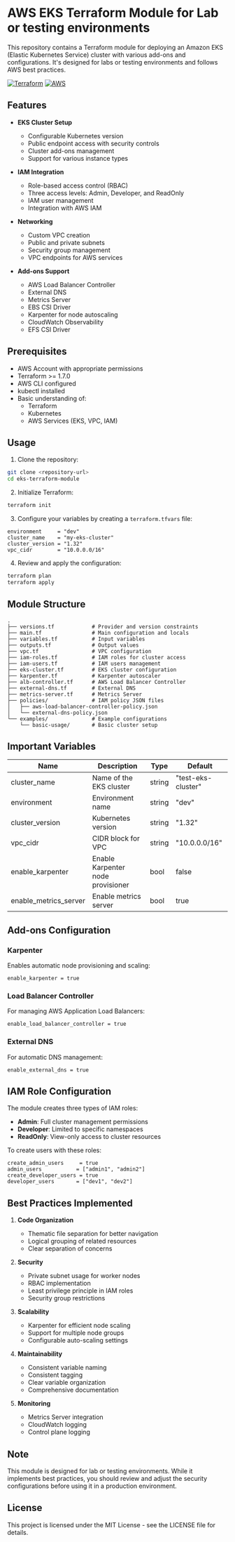 # AWS EKS Terraform Module for Lab or testing environments

This repository contains a Terraform module for deploying an Amazon EKS (Elastic Kubernetes Service) cluster with various add-ons and configurations. It's designed for labs or testing environments and follows AWS best practices.

[![Terraform](https://img.shields.io/badge/terraform-%23623CE4.svg?style=for-the-badge&logo=terraform&logoColor=white)](https://www.terraform.io/)
[![AWS](https://img.shields.io/badge/AWS-%23FF9900.svg?style=for-the-badge&logo=amazon-aws&logoColor=white)](https://aws.amazon.com/)

## Features

- **EKS Cluster Setup**

  - Configurable Kubernetes version
  - Public endpoint access with security controls
  - Cluster add-ons management
  - Support for various instance types

- **IAM Integration**

  - Role-based access control (RBAC)
  - Three access levels: Admin, Developer, and ReadOnly
  - IAM user management
  - Integration with AWS IAM

- **Networking**

  - Custom VPC creation
  - Public and private subnets
  - Security group management
  - VPC endpoints for AWS services

- **Add-ons Support**
  - AWS Load Balancer Controller
  - External DNS
  - Metrics Server
  - EBS CSI Driver
  - Karpenter for node autoscaling
  - CloudWatch Observability
  - EFS CSI Driver

## Prerequisites

- AWS Account with appropriate permissions
- Terraform >= 1.7.0
- AWS CLI configured
- kubectl installed
- Basic understanding of:
  - Terraform
  - Kubernetes
  - AWS Services (EKS, VPC, IAM)

## Usage

1. Clone the repository:

```bash
git clone <repository-url>
cd eks-terraform-module
```

2. Initialize Terraform:

```bash
terraform init
```

3. Configure your variables by creating a `terraform.tfvars` file:

```hcl
environment     = "dev"
cluster_name    = "my-eks-cluster"
cluster_version = "1.32"
vpc_cidr        = "10.0.0.0/16"
```

4. Review and apply the configuration:

```bash
terraform plan
terraform apply
```

## Module Structure

```
.
├── versions.tf            # Provider and version constraints
├── main.tf                # Main configuration and locals
├── variables.tf           # Input variables
├── outputs.tf             # Output values
├── vpc.tf                 # VPC configuration
├── iam-roles.tf           # IAM roles for cluster access
├── iam-users.tf           # IAM users management
├── eks-cluster.tf         # EKS cluster configuration
├── karpenter.tf           # Karpenter autoscaler
├── alb-controller.tf      # AWS Load Balancer Controller
├── external-dns.tf        # External DNS
├── metrics-server.tf      # Metrics Server
├── policies/              # IAM policy JSON files
│   ├── aws-load-balancer-controller-policy.json
│   └── external-dns-policy.json
└── examples/              # Example configurations
    └── basic-usage/       # Basic cluster setup
```

## Important Variables

| Name                  | Description                       | Type   | Default            |
| --------------------- | --------------------------------- | ------ | ------------------ |
| cluster_name          | Name of the EKS cluster           | string | "test-eks-cluster" |
| environment           | Environment name                  | string | "dev"              |
| cluster_version       | Kubernetes version                | string | "1.32"             |
| vpc_cidr              | CIDR block for VPC                | string | "10.0.0.0/16"      |
| enable_karpenter      | Enable Karpenter node provisioner | bool   | false              |
| enable_metrics_server | Enable metrics server             | bool   | true               |

## Add-ons Configuration

### Karpenter

Enables automatic node provisioning and scaling:

```hcl
enable_karpenter = true
```

### Load Balancer Controller

For managing AWS Application Load Balancers:

```hcl
enable_load_balancer_controller = true
```

### External DNS

For automatic DNS management:

```hcl
enable_external_dns = true
```

## IAM Role Configuration

The module creates three types of IAM roles:

- **Admin**: Full cluster management permissions
- **Developer**: Limited to specific namespaces
- **ReadOnly**: View-only access to cluster resources

To create users with these roles:

```hcl
create_admin_users     = true
admin_users           = ["admin1", "admin2"]
create_developer_users = true
developer_users       = ["dev1", "dev2"]
```

## Best Practices Implemented

1. **Code Organization**

   - Thematic file separation for better navigation
   - Logical grouping of related resources
   - Clear separation of concerns

2. **Security**

   - Private subnet usage for worker nodes
   - RBAC implementation
   - Least privilege principle in IAM roles
   - Security group restrictions

3. **Scalability**

   - Karpenter for efficient node scaling
   - Support for multiple node groups
   - Configurable auto-scaling settings

4. **Maintainability**

   - Consistent variable naming
   - Consistent tagging
   - Clear variable organization
   - Comprehensive documentation

5. **Monitoring**
   - Metrics Server integration
   - CloudWatch logging
   - Control plane logging

## Note

This module is designed for lab or testing environments. While it implements best practices, you should review and adjust the security configurations before using it in a production environment.

## License

This project is licensed under the MIT License - see the LICENSE file for details.
